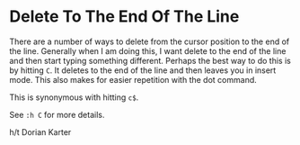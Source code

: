 # Delete To The End Of The Line

There are a number of ways to delete from the cursor position to the end of
the line. Generally when I am doing this, I want delete to the end of the
line and then start typing something different. Perhaps the best way to do
this is by hitting `C`. It deletes to the end of the line and then leaves
you in insert mode. This also makes for easier repetition with the dot
command.

This is synonymous with hitting `c$`.

See `:h C` for more details.

h/t Dorian Karter
